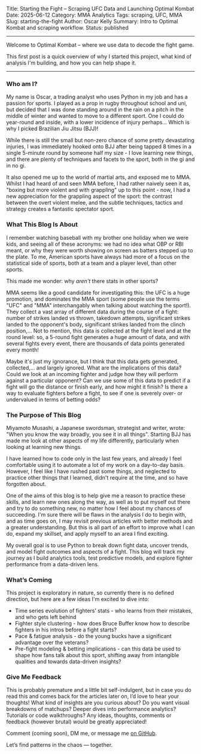 Title: Starting the Fight – Scraping UFC Data and Launching Optimal Kombat
Date: 2025-06-12
Category: MMA Analytics
Tags: scraping, UFC, MMA
Slug: starting-the-fight
Author: Oscar Kelly
Summary: Intro to Optimal Kombat and scraping workflow.
Status: published

---
Welcome to Optimal Kombat – where we use data to decode the fight game.

This first post is a quick overview of why I started this project, what kind of analysis I'm building, and how you can help shape it.

---

### Who am I?
My name is Oscar, a trading analyst who uses Python in my job and has a passion for sports. I played as a prop in rugby throughout school and uni, but decided that I was done standing around in the rain on a pitch in the middle of winter and wanted to move to a different sport. One I could do year-round and inside, with a lower incidence of injury perhaps... Which is why I picked Brazilian Jiu Jitsu (BJJ)!

While there is still the small but non-zero chance of some pretty devastating injuries, I was immediately hooked onto BJJ after being tapped 8 times in a single 5-minute round by someone half my size - I love learning new things, and there are plenty of techniques and facets to the sport, both in the gi and in no gi.

It also opened me up to the world of martial arts, and exposed me to MMA. Whilst I had heard of and seen MMA before, I had rather naively seen it as, "boxing but more violent and with grappling" up to this point - now, I had a new appreciation for the grappling aspect of the sport: the contrast between the overt violent melee, and the subtle techniques, tactics and strategy creates a fantastic spectator sport.

### What This Blog Is About
I remember watching baseball with my brother one holiday when we were kids, and seeing all of these acronyms: we had no idea what OBP or RBI meant, or why they were worth showing on screen as batters stepped up to the plate. To me, American sports have always had more of a focus on the statistical side of sports, both at a team and a player level, than other sports.

This made me wonder: why *aren't* there stats in other sports?

MMA seems like a good candidate for investigating this: the UFC is a huge promotion, and dominates the MMA sport (some people use the terms "UFC" and "MMA" interchangably when talking about watching the sport!). They collect a vast array of different data during the course of a fight: number of strikes landed vs thrown, takedown attempts, significant strikes landed to the opponent's body, significant strikes landed from the clinch position,... Not to mention, this data is collected at the fight level and at the round level: so, a 5-round fight generates a huge amount of data, and with several fights every event, there are thousands of data points generated every month!

Maybe it's just my ignorance, but I think that this data gets generated, collected,... and largely ignored. What are the implications of this data? Could we look at an incoming fighter and judge how they will perform against a particular opponent? Can we use some of this data to predict if a fight will go the distance or finish early, and how might it finish? Is there a way to evaluate fighters before a fight, to see if one is severely over- or undervalued in terms of betting odds?

### The Purpose of This Blog
Miyamoto Musashi, a Japanese swordsman, strategist and writer, wrote: "When you know the way broadly, you see it in all things". Starting BJJ has made me look at other aspects of my life differently, particularly when looking at learning new things.

I have learned how to code only in the last few years, and already I feel comfortable using it to automate a lot of my work on a day-to-day basis. However, I feel like I have rushed past some things, and neglected to practice other things that I learned, didn't require at the time, and so have forgotten about.

One of the aims of this blog is to help give me a reason to practice these skills, and learn new ones along the way, as well as to put myself out there and try to do something new, no matter how I feel about my chances of succeeding. I'm sure there will be flaws in the analysis I do to begin with, and as time goes on, I may revisit previous articles with better methods and a greater understanding. But this is all part of an effort to improve what I can do, expand my skillset, and apply myself to an area I find exciting.

My overall goal is to use Python to break down fight data, uncover trends, and model fight outcomes and aspects of a fight. This blog will track my journey as I build analytics tools, test predictive models, and explore fighter performance from a data-driven lens.

### What’s Coming
This project is exploratory in nature, so currently there is no defined direction, but here are a few ideas I'm excited to dive into:

- Time series evolution of fighters’ stats - who learns from their mistakes, and who gets left behind
- Fighter style clustering - how does Bruce Buffer know how to describe fighters in his intros before a fight starts?
- Pace & fatigue analysis - do the young bucks have a significant advantage over the veterans?
- Pre-fight modeling & betting implications - can this data be used to shape how fans talk about this sport, shifting away from intangible qualities and towards data-driven insights?

### Give Me Feedback
This is probably premature and a little bit self-indulgent, but in case you do read this and comes back for the articles later on, I’d love to hear your thoughts! What kind of insights are you curious about? Do you want visual breakdowns of matchups? Deeper dives into performance analytics? Tutorials or code walkthroughs? Any ideas, thoughts, comments or feedback (however brutal) would be greatly appreciated!

Comment (coming soon), DM me, or message me [on GitHub](https://github.com/optimal-kombat).

Let’s find patterns in the chaos — together.